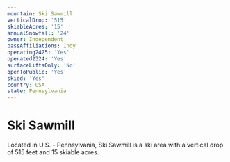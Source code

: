 ```yaml
---
mountain: Ski Sawmill
verticalDrop: '515'
skiableAcres: '15'
annualSnowfall: '24'
owner: Independent
passAffiliations: Indy
operating2425: 'Yes'
operated2324: 'Yes'
surfaceLiftsOnly: 'No'
openToPublic: 'Yes'
skied: 'Yes'
country: USA
state: Pennsylvania
---
```


# Ski Sawmill

Located in U.S. - Pennsylvania, Ski Sawmill is a ski area with a vertical drop of 515 feet and 15 skiable acres.
